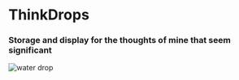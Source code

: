 # ThinkDrops

### Storage and display for the thoughts of mine that seem significant

![water drop](https://static.pexels.com/photos/40784/drops-of-water-water-nature-liquid-40784.jpeg)
